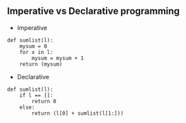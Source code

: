## Imperative vs Declarative programming 

- Imperative
```
def sumlist(l):
    mysum = 0
    for x in l:
        mysum = mysum + 1
    return (mysum)
```

- Declarative
```
def sumlist(l):
    if l == []:
        return 0
    else:
        return (l[0] + sumlist(l[1:]))
```